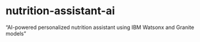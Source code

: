 # nutrition-assistant-ai
 “AI-powered personalized nutrition assistant using IBM Watsonx and Granite models”
